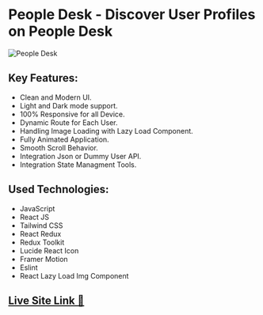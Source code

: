 # People Desk - Discover User Profiles on People Desk

![People Desk](https://i.ibb.co/M1PvhkP/People-Desk.png)

## Key Features:
- Clean and Modern UI.
- Light and Dark mode support.
- 100% Responsive for all Device.
- Dynamic Route for Each User.
- Handling Image Loading with Lazy Load Component.
- Fully Animated Application.
- Smooth Scroll Behavior.
- Integration Json or Dummy User API.
- Integration State Managment Tools.

## Used Technologies:
- JavaScript
- React JS
- Tailwind CSS
- React Redux
- Redux Toolkit
- Lucide React Icon
- Framer Motion
- Eslint
- React Lazy Load Img Component

## [Live Site Link 🚀](https://people-desk.netlify.app)